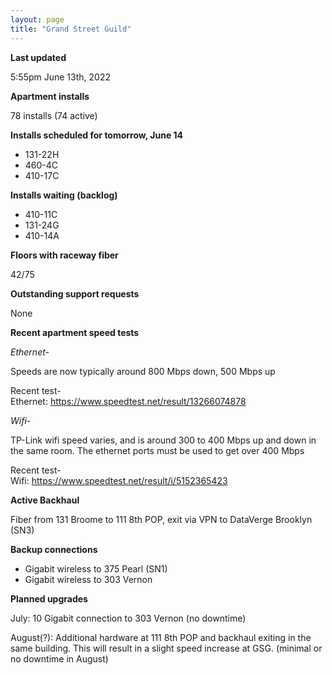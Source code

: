 ```yaml
---
layout: page
title: "Grand Street Guild"
---
```

**Last updated**

5:55pm June 13th, 2022

**Apartment installs**

78 installs (74 active)

**Installs scheduled for tomorrow, June 14**

- 131-22H
- 460-4C
- 410-17C

**Installs waiting (backlog)**

- 410-11C  
- 131-24G  
- 410-14A  

**Floors with raceway fiber**

42/75

**Outstanding support requests**

None

**Recent apartment speed tests**

*Ethernet-*

Speeds are now typically around 800 Mbps down, 500 Mbps up  

Recent test-  
Ethernet: https://www.speedtest.net/result/13266074878

*Wifi-*

TP-Link wifi speed varies, and is around 300 to 400 Mbps up and down in the same room. The ethernet ports must be used to get over 400 Mbps  

Recent test-  
Wifi: https://www.speedtest.net/result/i/5152365423

**Active Backhaul**

Fiber from 131 Broome to 111 8th POP, exit via VPN to DataVerge Brooklyn (SN3)

**Backup connections**

- Gigabit wireless to 375 Pearl (SN1)
- Gigabit wireless to 303 Vernon

**Planned upgrades**

July: 10 Gigabit connection to 303 Vernon (no downtime)

August(?): Additional hardware at 111 8th POP and backhaul exiting in the same building. This will result in a slight speed increase at GSG. (minimal or no downtime in August)





